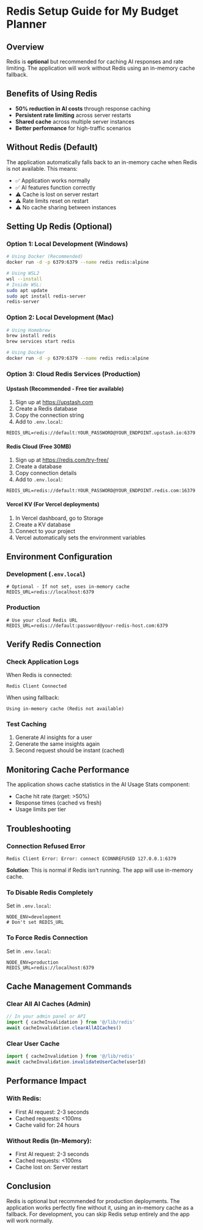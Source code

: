 # Redis Setup Guide for My Budget Planner

## Overview
Redis is **optional** but recommended for caching AI responses and rate limiting. The application will work without Redis using an in-memory cache fallback.

## Benefits of Using Redis
- **50% reduction in AI costs** through response caching
- **Persistent rate limiting** across server restarts
- **Shared cache** across multiple server instances
- **Better performance** for high-traffic scenarios

## Without Redis (Default)
The application automatically falls back to an in-memory cache when Redis is not available. This means:
- ✅ Application works normally
- ✅ AI features function correctly
- ⚠️ Cache is lost on server restart
- ⚠️ Rate limits reset on restart
- ⚠️ No cache sharing between instances

## Setting Up Redis (Optional)

### Option 1: Local Development (Windows)
```bash
# Using Docker (Recommended)
docker run -d -p 6379:6379 --name redis redis:alpine

# Using WSL2
wsl --install
# Inside WSL:
sudo apt update
sudo apt install redis-server
redis-server
```

### Option 2: Local Development (Mac)
```bash
# Using Homebrew
brew install redis
brew services start redis

# Using Docker
docker run -d -p 6379:6379 --name redis redis:alpine
```

### Option 3: Cloud Redis Services (Production)

#### Upstash (Recommended - Free tier available)
1. Sign up at https://upstash.com
2. Create a Redis database
3. Copy the connection string
4. Add to `.env.local`:
```env
REDIS_URL=redis://default:YOUR_PASSWORD@YOUR_ENDPOINT.upstash.io:6379
```

#### Redis Cloud (Free 30MB)
1. Sign up at https://redis.com/try-free/
2. Create a database
3. Copy connection details
4. Add to `.env.local`:
```env
REDIS_URL=redis://default:YOUR_PASSWORD@YOUR_ENDPOINT.redis.com:16379
```

#### Vercel KV (For Vercel deployments)
1. In Vercel dashboard, go to Storage
2. Create a KV database
3. Connect to your project
4. Vercel automatically sets the environment variables

## Environment Configuration

### Development (`.env.local`)
```env
# Optional - If not set, uses in-memory cache
REDIS_URL=redis://localhost:6379
```

### Production
```env
# Use your cloud Redis URL
REDIS_URL=redis://default:password@your-redis-host.com:6379
```

## Verify Redis Connection

### Check Application Logs
When Redis is connected:
```
Redis Client Connected
```

When using fallback:
```
Using in-memory cache (Redis not available)
```

### Test Caching
1. Generate AI insights for a user
2. Generate the same insights again
3. Second request should be instant (cached)

## Monitoring Cache Performance

The application shows cache statistics in the AI Usage Stats component:
- Cache hit rate (target: >50%)
- Response times (cached vs fresh)
- Usage limits per tier

## Troubleshooting

### Connection Refused Error
```
Redis Client Error: Error: connect ECONNREFUSED 127.0.0.1:6379
```
**Solution**: This is normal if Redis isn't running. The app will use in-memory cache.

### To Disable Redis Completely
Set in `.env.local`:
```env
NODE_ENV=development
# Don't set REDIS_URL
```

### To Force Redis Connection
Set in `.env.local`:
```env
NODE_ENV=production
REDIS_URL=redis://localhost:6379
```

## Cache Management Commands

### Clear All AI Caches (Admin)
```javascript
// In your admin panel or API
import { cacheInvalidation } from '@/lib/redis'
await cacheInvalidation.clearAllAICaches()
```

### Clear User Cache
```javascript
import { cacheInvalidation } from '@/lib/redis'
await cacheInvalidation.invalidateUserCache(userId)
```

## Performance Impact

### With Redis:
- First AI request: 2-3 seconds
- Cached requests: <100ms
- Cache valid for: 24 hours

### Without Redis (In-Memory):
- First AI request: 2-3 seconds
- Cached requests: <100ms
- Cache lost on: Server restart

## Conclusion

Redis is optional but recommended for production deployments. The application works perfectly fine without it, using an in-memory cache as a fallback. For development, you can skip Redis setup entirely and the app will work normally.
